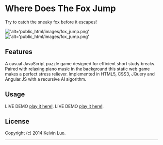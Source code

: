  Where Does The Fox Jump
 ===========
 
 Try to catch the sneaky fox before it escapes! 
 
!['alt='public_html/images/fox_jump.png'](images/fox_jump.png)
!['alt='public_html/images/fox_jump.png'](public_html/images/fox_jump.png)
 
 Features
 ------------
 
 A casual JavaScript puzzle game designed for efficient short study breaks. Paired with relaxing piano
 music in the background this static web game makes a perfect stress reliever. Implemented in HTML5, 
 CSS3, JQuery and Angular.JS with a recursive AI algorithm. 
 
 Usage
 ------------
 
LIVE DEMO [play it here!](public_html/images/fox_jump.png).
LIVE DEMO [play it here!](http://bazhanga.com/fox.html).
 
 License
 -------------
 Copyright (c) 2014 Kelvin Luo.
 
 _________________________
